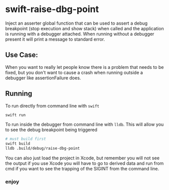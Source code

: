 # swift-raise-dbg-point

Inject an asserter global function that can be used to assert a debug breakpoint (stop execution and show stack) when called and the application is running with a debugger attached.  When running without a debugger present it will print a message to standard error.

## Use Case:

When you want to really let people know there is a problem that needs to be fixed, but you don't want to cause a crash when running outside a debugger like assertionFailure does.

## Running

To run directly from command line with `swift`

```bash
swift run
```

To run inside the debugger from command line with `lldb`.  This will allow you to see the debug breakpoint being triggered

```bash
# must build first
swift build
lldb .build/debug/raise-dbg-point
```

You can also just load the project in Xcode, but remember you will not see the output if you use Xcode you will have to go to derived data and run from cmd if you want to see the trapping of the SIGINT from the command line.

### enjoy
